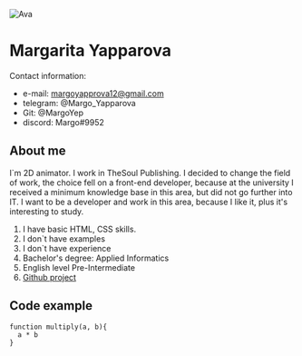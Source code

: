 ![Ava](https://ubisoft-avatars.akamaized.net/f56ae397-987d-4a47-8780-6f840ef2cf30/default_256_256.png)

# Margarita Yapparova

Contact information:
* e-mail: margoyapprova12@gmail.com
* telegram: @Margo_Yapparova
* Git: @MargoYep
* discord: Margo#9952

## About me
I`m 2D animator. I work in TheSoul Publishing. I decided to change the field of work, the choice fell on a front-end developer, because at the university I received a minimum knowledge base in this area, but did not go further into IT. I want to be a developer and work in this area, because I like it, plus it's interesting to study.
1. I have basic HTML, CSS skills.
2. I don`t have examples
3. I don`t have experience
4. Bachelor's degree: Applied Informatics
5. English level Pre-Intermediate
6. [Github project](https://github.com/MargoYep/rsschool-cv.git)

## Code example
```
function multiply(a, b){
  a * b
}
```